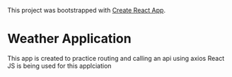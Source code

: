 This project was bootstrapped with [Create React App](https://github.com/facebook/create-react-app).

# Weather Application 

This app is created to practice routing and calling an api using axios
React JS is being used for this applciation